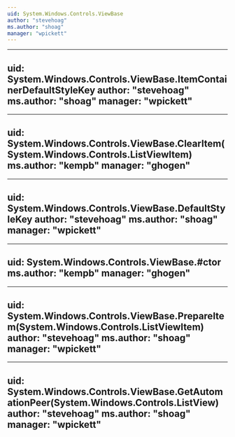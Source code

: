 ```yaml
---
uid: System.Windows.Controls.ViewBase
author: "stevehoag"
ms.author: "shoag"
manager: "wpickett"
---
```


---
uid: System.Windows.Controls.ViewBase.ItemContainerDefaultStyleKey
author: "stevehoag"
ms.author: "shoag"
manager: "wpickett"
---

---
uid: System.Windows.Controls.ViewBase.ClearItem(System.Windows.Controls.ListViewItem)
ms.author: "kempb"
manager: "ghogen"
---

---
uid: System.Windows.Controls.ViewBase.DefaultStyleKey
author: "stevehoag"
ms.author: "shoag"
manager: "wpickett"
---

---
uid: System.Windows.Controls.ViewBase.#ctor
ms.author: "kempb"
manager: "ghogen"
---

---
uid: System.Windows.Controls.ViewBase.PrepareItem(System.Windows.Controls.ListViewItem)
author: "stevehoag"
ms.author: "shoag"
manager: "wpickett"
---

---
uid: System.Windows.Controls.ViewBase.GetAutomationPeer(System.Windows.Controls.ListView)
author: "stevehoag"
ms.author: "shoag"
manager: "wpickett"
---
